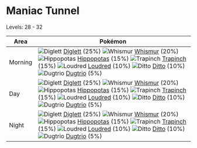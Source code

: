# Maniac Tunnel
Levels: 28 - 32

Area       | Pokémon
---        | ---
Morning    | ![][050]  [Diglett] (25%) ![][293]  [Whismur] (20%) ![][449]  [Hippopotas] (15%)  ![][328]  [Trapinch] (15%) ![][294]  [Loudred] (10%) ![][132]  [Ditto] (10%)  ![][051]  [Dugtrio] (5%)
Day        | ![][050]  [Diglett] (25%) ![][293]  [Whismur] (20%) ![][449]  [Hippopotas] (15%)  ![][328]  [Trapinch] (15%) ![][294]  [Loudred] (10%) ![][132]  [Ditto] (10%)  ![][051]  [Dugtrio] (5%)
Night      | ![][050]  [Diglett] (25%) ![][293]  [Whismur] (20%) ![][449]  [Hippopotas] (15%)  ![][328]  [Trapinch] (15%) ![][294]  [Loudred] (10%) ![][132]  [Ditto] (10%)  ![][051]  [Dugtrio] (5%)


[050]: https://raw.githubusercontent.com/PokeAPI/sprites/master/sprites/pokemon/50.png "Diglett"
[051]: https://raw.githubusercontent.com/PokeAPI/sprites/master/sprites/pokemon/51.png "Dugtrio"
[132]: https://raw.githubusercontent.com/PokeAPI/sprites/master/sprites/pokemon/132.png "Ditto"
[293]: https://raw.githubusercontent.com/PokeAPI/sprites/master/sprites/pokemon/293.png "Whismur"
[294]: https://raw.githubusercontent.com/PokeAPI/sprites/master/sprites/pokemon/294.png "Loudred"
[328]: https://raw.githubusercontent.com/PokeAPI/sprites/master/sprites/pokemon/328.png "Trapinch"
[449]: https://raw.githubusercontent.com/PokeAPI/sprites/master/sprites/pokemon/449.png "Hippopotas"
[Diglett]: /pokemon_changes/050/
[Dugtrio]: /pokemon_changes/051/
[Ditto]: /pokemon_changes/132/
[Whismur]: /pokemon_changes/293/
[Loudred]: /pokemon_changes/294/
[Trapinch]: /pokemon_changes/328/
[Hippopotas]: /pokemon_changes/449/

